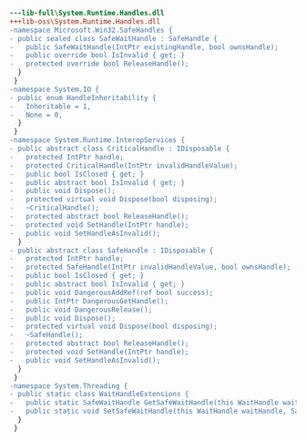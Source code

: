 ﻿```diff
---lib-full\System.Runtime.Handles.dll
+++lib-oss\System.Runtime.Handles.dll
-namespace Microsoft.Win32.SafeHandles {
- public sealed class SafeWaitHandle : SafeHandle {
-   public SafeWaitHandle(IntPtr existingHandle, bool ownsHandle);
-   public override bool IsInvalid { get; }
-   protected override bool ReleaseHandle();
  }
 }
-namespace System.IO {
- public enum HandleInheritability {
-   Inheritable = 1,
-   None = 0,
  }
 }
-namespace System.Runtime.InteropServices {
- public abstract class CriticalHandle : IDisposable {
-   protected IntPtr handle;
-   protected CriticalHandle(IntPtr invalidHandleValue);
-   public bool IsClosed { get; }
-   public abstract bool IsInvalid { get; }
-   public void Dispose();
-   protected virtual void Dispose(bool disposing);
-   ~CriticalHandle();
-   protected abstract bool ReleaseHandle();
-   protected void SetHandle(IntPtr handle);
-   public void SetHandleAsInvalid();
  }
- public abstract class SafeHandle : IDisposable {
-   protected IntPtr handle;
-   protected SafeHandle(IntPtr invalidHandleValue, bool ownsHandle);
-   public bool IsClosed { get; }
-   public abstract bool IsInvalid { get; }
-   public void DangerousAddRef(ref bool success);
-   public IntPtr DangerousGetHandle();
-   public void DangerousRelease();
-   public void Dispose();
-   protected virtual void Dispose(bool disposing);
-   ~SafeHandle();
-   protected abstract bool ReleaseHandle();
-   protected void SetHandle(IntPtr handle);
-   public void SetHandleAsInvalid();
  }
 }
-namespace System.Threading {
- public static class WaitHandleExtensions {
-   public static SafeWaitHandle GetSafeWaitHandle(this WaitHandle waitHandle);
-   public static void SetSafeWaitHandle(this WaitHandle waitHandle, SafeWaitHandle value);
  }
 }
```
